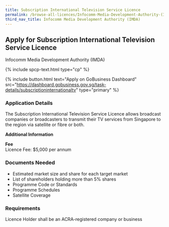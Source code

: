 ```yaml
---
title: Subscription International Television Service Licence
permalink: /browse-all-licences/Infocomm-Media-Development-Authority-(IMDA)/Subscription-International-Television-Service-Licence
third_nav_title: Infocomm Media Development Authority (IMDA)
---
```


## Apply for Subscription International Television Service Licence

Infocomm Media Development Authority (IMDA)

{% include spcp-text.html type="cp" %}

{% include button.html text="Apply on GoBusiness Dashboard" src="https://dashboard.gobusiness.gov.sg/task-details/subscriptioninternationaltv" type="primary" %}

<H3>Application Details</H3>

<p>The Subscription International Television Service Licence allows broadcast companies or broadcasters to transmit their TV services from Singapore to the region via satellite or fibre or both.</p>

<strong>Additional Information</strong>

<p><strong>Fee</strong><br>Licence Fee: $5,000 per annum</p>

<H3>Documents Needed</H3>

<ul>
<li>Estimated market size and share for each target market</li>
<li>List of shareholders holding more than 5% shares</li>
<li>Programme Code or Standards</li>
<li>Programme Schedules</li>
<li>Satellite Coverage</li>
</ul>

<H3>Requirements</H3>

Licence Holder shall be an ACRA-registered company or business

